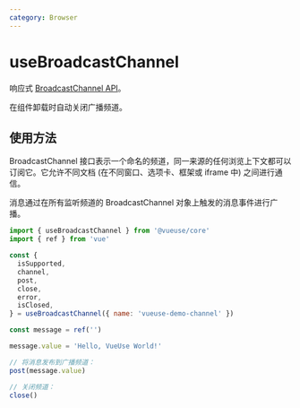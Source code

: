 ```yaml
---
category: Browser
---
```


# useBroadcastChannel

响应式 [BroadcastChannel API](https://developer.mozilla.org/en-US/docs/Web/API/BroadcastChannel)。

在组件卸载时自动关闭广播频道。

## 使用方法

BroadcastChannel 接口表示一个命名的频道，同一来源的任何浏览上下文都可以订阅它。它允许不同文档 (在不同窗口、选项卡、框架或 iframe 中) 之间进行通信。

消息通过在所有监听频道的 BroadcastChannel 对象上触发的消息事件进行广播。

```js
import { useBroadcastChannel } from '@vueuse/core'
import { ref } from 'vue'

const {
  isSupported,
  channel,
  post,
  close,
  error,
  isClosed,
} = useBroadcastChannel({ name: 'vueuse-demo-channel' })

const message = ref('')

message.value = 'Hello, VueUse World!'

// 将消息发布到广播频道：
post(message.value)

// 关闭频道：
close()
```
